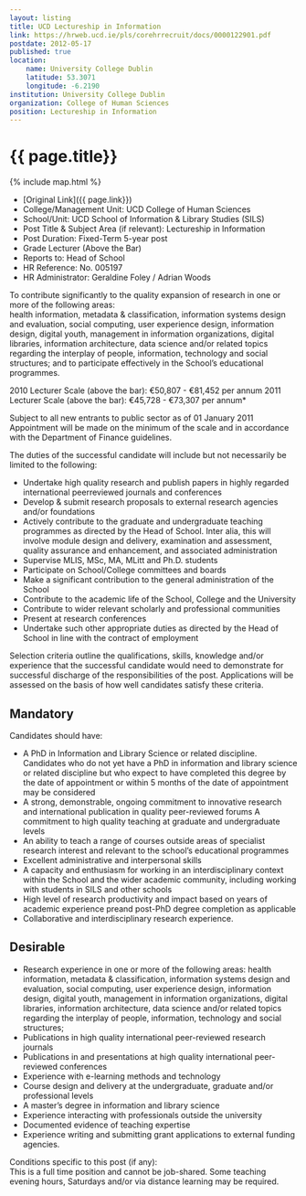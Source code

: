 ```yaml
---
layout: listing
title: UCD Lectureship in Information
link: https://hrweb.ucd.ie/pls/corehrrecruit/docs/0000122901.pdf
postdate: 2012-05-17
published: true
location:
    name: University College Dublin
    latitude: 53.3071
    longitude: -6.2190
institution: University College Dublin
organization: College of Human Sciences
position: Lectureship in Information
---
```

 
# {{ page.title}}

{% include map.html %}



* [Original Link]({{ page.link}})
* College/Management Unit: UCD College of Human Sciences
* School/Unit: UCD School of Information & Library Studies (SILS)
* Post Title & Subject Area (if relevant): Lectureship in Information
* Post Duration: Fixed-Term 5-year post
* Grade Lecturer (Above the Bar)
* Reports to: Head of School
* HR Reference: No. 005197
* HR Administrator: Geraldine Foley / Adrian Woods

To contribute significantly to the quality expansion of research in one or more of the following areas:  
health information, metadata & classification, information systems design and evaluation, social 
computing, user experience design, information design, digital youth, management in information 
organizations, digital libraries,  information architecture, data science and/or related topics regarding 
the interplay of people, information, technology and social structures; and to participate effectively in 
the School’s educational programmes.  

2010 Lecturer Scale (above the bar): €50,807 - €81,452 per annum
2011 Lecturer Scale (above the bar): €45,728 - €73,307 per annum*

Subject to all new entrants to public sector as of 01 January 2011
Appointment will be made on the minimum of the scale and in accordance with the Department of 
Finance guidelines.

The duties of the successful candidate will include but not necessarily be limited to the following: 

* Undertake high quality research and publish papers in highly regarded international peerreviewed journals and conferences 
* Develop & submit research proposals to external research agencies and/or foundations
* Actively contribute to the graduate and undergraduate teaching programmes as directed by the Head of School. Inter alia, this will involve module design and delivery, examination and assessment, quality assurance and enhancement, and associated administration
* Supervise MLIS, MSc, MA, MLitt and Ph.D. students
* Participate on School/College committees and boards
* Make a significant contribution to the general administration of the School
* Contribute to the academic life of the School, College and the University
* Contribute to wider relevant scholarly and professional communities
* Present at research conferences
* Undertake such other appropriate duties as directed by the Head of School in line with the contract of employment

Selection criteria outline the qualifications, skills, knowledge and/or experience that the successful candidate would need to demonstrate for successful discharge of the responsibilities of the post. Applications will be assessed on the basis of how well candidates satisfy these criteria.

## Mandatory
Candidates should have:

* A PhD in Information and Library Science or related discipline. Candidates who do not yet have a PhD in information and library science or related discipline but who expect to have completed this degree by the date of appointment or within 5 months of the date of appointment may be considered
* A strong, demonstrable, ongoing commitment to innovative research and international publication in quality peer-reviewed forums
A commitment to high quality teaching at graduate and undergraduate levels
* An ability to teach a range of courses outside areas of specialist research interest and relevant to the school’s educational programmes
* Excellent administrative and interpersonal skills
* A capacity and enthusiasm for working in an interdisciplinary context within the School and the wider academic community, including working with students in SILS and other schools
* High level of research productivity and impact based on years of academic experience preand post-PhD degree completion as applicable
* Collaborative and interdisciplinary research experience.

## Desirable

* Research experience in one or more of the following areas: health information, metadata & classification, information systems design and evaluation, social computing, user experience design, information design, digital youth, management in 
information organizations, digital libraries,  information architecture, data science and/or related topics regarding the interplay of people, information, technology and social structures;
* Publications in high quality international peer-reviewed research journals
* Publications in and presentations at high quality international peer-reviewed conferences
* Experience with e-learning methods and technology
* Course design and delivery at the undergraduate, graduate and/or professional levels
* A master’s degree in information and library science 
* Experience interacting with professionals outside the university
* Documented evidence of teaching expertise 
* Experience writing and submitting grant applications to external funding agencies.

Conditions specific to this post (if any):  
This is a full time position and cannot be job-shared.
Some teaching evening hours, Saturdays and/or via distance learning may be required.